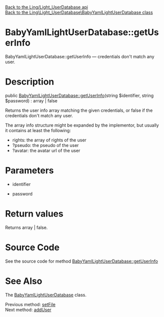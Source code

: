 [Back to the Ling/Light_UserDatabase api](https://github.com/lingtalfi/Light_UserDatabase/blob/master/doc/api/Ling/Light_UserDatabase.md)<br>
[Back to the Ling\Light_UserDatabase\BabyYamlLightUserDatabase class](https://github.com/lingtalfi/Light_UserDatabase/blob/master/doc/api/Ling/Light_UserDatabase/BabyYamlLightUserDatabase.md)


BabyYamlLightUserDatabase::getUserInfo
================



BabyYamlLightUserDatabase::getUserInfo — credentials don't match any user.




Description
================


public [BabyYamlLightUserDatabase::getUserInfo](https://github.com/lingtalfi/Light_UserDatabase/blob/master/doc/api/Ling/Light_UserDatabase/BabyYamlLightUserDatabase/getUserInfo.md)(string $identifier, string $password) : array | false




Returns the user info array matching the given credentials, or false if the
credentials don't match any user.


The array info structure might be expanded by the implementor,
but usually it contains at least the following:

- rights: the array of rights of the user
- ?pseudo: the pseudo of the user
- ?avatar: the avatar url of the user




Parameters
================


- identifier

    

- password

    


Return values
================

Returns array | false.








Source Code
===========
See the source code for method [BabyYamlLightUserDatabase::getUserInfo](https://github.com/lingtalfi/Light_UserDatabase/blob/master/BabyYamlLightUserDatabase.php#L56-L65)


See Also
================

The [BabyYamlLightUserDatabase](https://github.com/lingtalfi/Light_UserDatabase/blob/master/doc/api/Ling/Light_UserDatabase/BabyYamlLightUserDatabase.md) class.

Previous method: [setFile](https://github.com/lingtalfi/Light_UserDatabase/blob/master/doc/api/Ling/Light_UserDatabase/BabyYamlLightUserDatabase/setFile.md)<br>Next method: [addUser](https://github.com/lingtalfi/Light_UserDatabase/blob/master/doc/api/Ling/Light_UserDatabase/BabyYamlLightUserDatabase/addUser.md)<br>

